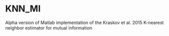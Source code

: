 # KNN_MI
Alpha version of Matlab implementation of the Kraskov et al. 2015 K-nearest neighbor estimator for mutual information
